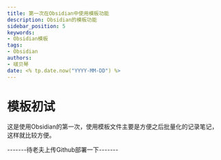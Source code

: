 ```yaml
---
title: 第一次在Obsidian中使用模板功能
description: Obsidian的模板功能
sidebar_position: 5
keywords:
- Obsidian模板
tags: 
- Obsidian
authors:
- 啵贝琴
date: <% tp.date.now("YYYY-MM-DD") %>
---
```

# 模板初试

这是使用Obsidian的第一次，使用模板文件主要是方便之后批量化的记录笔记，这样就比较方便。

-------待老夫上传Github部署一下-------